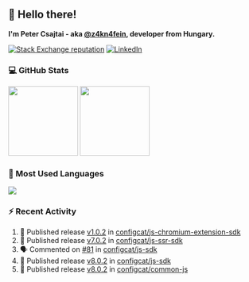 ## 👋 Hello there!

**I'm Peter Csajtai - aka [@z4kn4fein](https://github.com/z4kn4fein), developer from Hungary.**

[![Stack Exchange reputation](https://img.shields.io/stackexchange/stackoverflow/r/8700582?color=orange&label=reputation&logo=stackoverflow&style=for-the-badge)](https://stackoverflow.com/users/8700582)
[![LinkedIn](https://img.shields.io/badge/linkedin-%230077B5.svg?style=for-the-badge&logo=linkedin&logoColor=white)](https://www.linkedin.com/in/csajtai-p%C3%A9ter-45395341/)

### 💻 GitHub Stats

<div>
  <img height="140px" src="https://github-readme-stats-pcsajtai.vercel.app/api?username=z4kn4fein&show_icons=true&hide_border=true&count_private=true&custom_title=Stats&theme=dracula&line_height=24&hide_title=true">
  <img height="140px" src="https://streak-stats.demolab.com?user=z4kn4fein&theme=dracula&hide_border=true">
  
</div>

### :toolbox: Most Used Languages

<img src="https://github-readme-stats-pcsajtai.vercel.app/api/top-langs/?username=z4kn4fein&theme=dracula&hide_border=true&layout=compact&langs_count=8&hide_title=true">

### :zap: Recent Activity

<!--START_SECTION:activity-->
1. 🚀 Published release [v1.0.2](https://github.com/v1.0.2) in [configcat/js-chromium-extension-sdk](https://github.com/configcat/js-chromium-extension-sdk)
2. 🚀 Published release [v7.0.2](https://github.com/v7.0.2) in [configcat/js-ssr-sdk](https://github.com/configcat/js-ssr-sdk)
3. 🗣 Commented on [#81](https://github.com/configcat/js-sdk/issues/81) in [configcat/js-sdk](https://github.com/configcat/js-sdk)
4. 🚀 Published release [v8.0.2](https://github.com/v8.0.2) in [configcat/js-sdk](https://github.com/configcat/js-sdk)
5. 🚀 Published release [v8.0.2](https://github.com/v8.0.2) in [configcat/common-js](https://github.com/configcat/common-js)
<!--END_SECTION:activity-->
